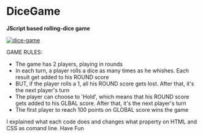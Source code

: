 # DiceGame
<b>JScript based rolling-dice game</b>

<a href="https://ibb.co/N2x67B2"><img src="https://i.ibb.co/chJcxnh/dice-game.jpg" alt="dice-game" border="0"></a><br />

GAME RULES:

- The game has 2 players, playing in rounds
- In each turn, a player rolls a dice as many times as he whishes. Each result get added to his ROUND score
- BUT, if the player rolls a 1, all his ROUND score gets lost. After that, it's the next player's turn
- The player can choose to 'Hold', which means that his ROUND score gets added to his GLBAL score. After that, it's the next player's turn
- The first player to reach 100 points on GLOBAL score wins the game

I explained what each code does and changes what property on HTML and CSS as comand line.
Have Fun
